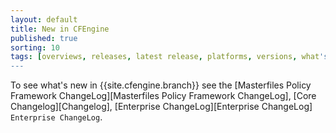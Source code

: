 ```yaml
---
layout: default
title: New in CFEngine
published: true
sorting: 10
tags: [overviews, releases, latest release, platforms, versions, what's new]
---
```


To see what's new in {{site.cfengine.branch}} see
the
[Masterfiles Policy Framework ChangeLog][Masterfiles Policy Framework ChangeLog],
[Core Changelog][Changelog], [Enterprise ChangeLog][Enterprise ChangeLog]
`Enterprise ChangeLog`.
